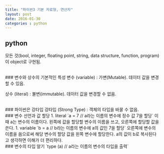 ```yaml
---
title: "파이썬3 기본 자료형, 연산자"
layout: post
date: 2016-01-30
categories : python
---
```


## python

모든 것(bool, integer, floating point, string, data structure, function, program)이 object로 구현됨.

<br>
### 변수와 상수의 기본적인 특성
변수 (variable)
: 가변(Mutable). 데이터 값을 변경할 수 있음.  
  
상수 (literal)
: 불변(immutable). 데이터 값을 변경할 수 없음.
  
<br>    
### 파이썬은 강타입
강타입 (Strong Type) : 객체의 타입을 바꿀 수 없음.
  
<br>  
### 변수 선언과 값 할당
1. literal  
`a = 7	// a라는 이름의 변수에 정수 값 7을 할당`  
이 때 a는 변수의 이름이다. 왼쪽에 값을 할당할 변수의 이름을 쓰고, 오른쪽에 할당할 값을 쓴다.
1. variable  
`b = a	// b라는 이름의 변수에 a의 값인 7을 할당`  
오른쪽에 변수의 이름을 씀으로써 해당 변수의 할당 값을 왼쪽 변수에 할당한다.
a의 값이 b로 복사된다고 생각하면 이해가 더 편리하다.
  
<br>  
### 변수의 타입 알기
`type (a)	// a라는 이름의 변수의 타입을 출력`
  
  
